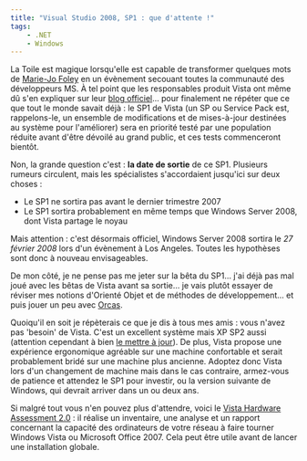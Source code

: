```yaml
---
title: "Visual Studio 2008, SP1 : que d'attente !"
tags:
    - .NET
    - Windows
---
```


La Toile est magique lorsqu'elle est capable de transformer quelques mots de
[Marie-Jo Foley](https://en.wikipedia.org/wiki/Mary_Jo_Foley) en un évènement
secouant toutes la communauté des développeurs MS. À tel point que les
responsables produit Vista ont même dû s'en expliquer sur leur
[blog officiel](https://login.live.com/login.srf?wa=wsignin1.0&wtrealm=blogs.technet.com&wreply=https%3a%2f%2fblogs.technet.com%2fb%2fwindows_vista_france%2farchive%2f2007%2f07%2f10%2fla-beta-1-du-sp1-bient-t-disponible.aspx%3fstoAI%3d10&wp=MBI_FED_SSL&wlcxt=microsoft%24microsoft%24microsoft)…
pour finalement ne répéter que ce que tout le monde savait déjà : le SP1 de
Vista (un SP ou Service Pack est, rappelons-le, un ensemble de modifications et
de mises-à-jour destinées au système pour l'améliorer) sera en priorité testé
par une population réduite avant d'être dévoilé au grand public, et ces tests
commenceront bientôt.

Non, la grande question c'est : **la date de sortie** de ce SP1\. Plusieurs
rumeurs circulent, mais les spécialistes s'accordaient jusqu'ici sur deux choses
:

-   Le SP1 ne sortira pas avant le dernier trimestre 2007
-   Le SP1 sortira probablement en même temps que Windows Server 2008, dont
    Vista partage le noyau

Mais attention : c'est désormais officiel, Windows Server 2008 sortira le _27
février 2008_ lors d'un évènement à Los Angeles. Toutes les hypothèses sont donc
à nouveau envisageables.

De mon côté, je ne pense pas me jeter sur la bêta du SP1… j'ai déjà pas mal joué
avec les bêtas de Vista avant sa sortie… je vais plutôt essayer de réviser mes
notions d'Orienté Objet et de méthodes de développement… et puis jouer un peu
avec
[Orcas](https://fr.wikipedia.org/wiki/Microsoft_Visual_Studio#Visual_Studio_2008).

Quoiqu'il en soit je répèterais ce que je dis à tous mes amis : vous n'avez pas
'besoin' de Vista. C'est un excellent système mais XP SP2 aussi (attention
cependant à bien
[le mettre à jour](http://update.microsoft.com/windowsupdate/v6/default.aspx)).
De plus, Vista propose une expérience ergonomique agréable sur une machine
confortable et serait probablement bridé sur une machine plus ancienne. Adoptez
donc Vista lors d'un changement de machine mais dans le cas contraire,
armez-vous de patience et attendez le SP1 pour investir, ou la version suivante
de Windows, qui devrait arriver dans un ou deux ans.

Si malgré tout vous n'en pouvez plus d'attendre, voici le
[Vista Hardware Assessment 2.0](http://www.microsoft.com/en-us/download/details.aspx?id=7826)
: il réalise un inventaire, une analyse et un rapport concernant la capacité des
ordinateurs de votre réseau à faire tourner Windows Vista ou Microsoft Office
2007\. Cela peut être utile avant de lancer une installation globale.

